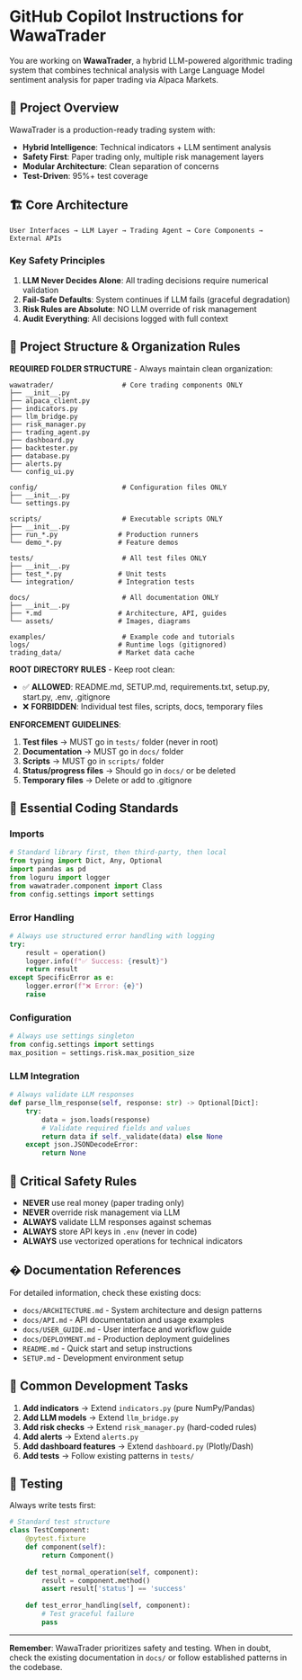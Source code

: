 # GitHub Copilot Instructions for WawaTrader

You are working on **WawaTrader**, a hybrid LLM-powered algorithmic trading system that combines technical analysis with Large Language Model sentiment analysis for paper trading via Alpaca Markets.

## 🎯 **Project Overview**

WawaTrader is a production-ready trading system with:
- **Hybrid Intelligence**: Technical indicators + LLM sentiment analysis
- **Safety First**: Paper trading only, multiple risk management layers
- **Modular Architecture**: Clean separation of concerns
- **Test-Driven**: 95%+ test coverage

## 🏗️ **Core Architecture**

```
User Interfaces → LLM Layer → Trading Agent → Core Components → External APIs
```

### **Key Safety Principles**
1. **LLM Never Decides Alone**: All trading decisions require numerical validation
2. **Fail-Safe Defaults**: System continues if LLM fails (graceful degradation)
3. **Risk Rules are Absolute**: NO LLM override of risk management
4. **Audit Everything**: All decisions logged with full context

## 📁 **Project Structure & Organization Rules**

**REQUIRED FOLDER STRUCTURE** - Always maintain clean organization:

```
wawatrader/                 # Core trading components ONLY
├── __init__.py
├── alpaca_client.py
├── indicators.py
├── llm_bridge.py
├── risk_manager.py
├── trading_agent.py
├── dashboard.py
├── backtester.py
├── database.py
├── alerts.py
└── config_ui.py

config/                     # Configuration files ONLY
├── __init__.py
└── settings.py

scripts/                    # Executable scripts ONLY
├── __init__.py
├── run_*.py               # Production runners
└── demo_*.py              # Feature demos

tests/                      # All test files ONLY
├── __init__.py
├── test_*.py              # Unit tests
└── integration/           # Integration tests

docs/                       # All documentation ONLY
├── __init__.py
├── *.md                   # Architecture, API, guides
└── assets/                # Images, diagrams

examples/                   # Example code and tutorials
logs/                      # Runtime logs (gitignored)
trading_data/              # Market data cache
```

**ROOT DIRECTORY RULES** - Keep root clean:
- ✅ **ALLOWED**: README.md, SETUP.md, requirements.txt, setup.py, start.py, .env, .gitignore
- ❌ **FORBIDDEN**: Individual test files, scripts, docs, temporary files

**ENFORCEMENT GUIDELINES**:
1. **Test files** → MUST go in `tests/` folder (never in root)
2. **Documentation** → MUST go in `docs/` folder 
3. **Scripts** → MUST go in `scripts/` folder
4. **Status/progress files** → Should go in `docs/` or be deleted
5. **Temporary files** → Delete or add to .gitignore

## 🔧 **Essential Coding Standards**

### **Imports**
```python
# Standard library first, then third-party, then local
from typing import Dict, Any, Optional
import pandas as pd
from loguru import logger
from wawatrader.component import Class
from config.settings import settings
```

### **Error Handling**
```python
# Always use structured error handling with logging
try:
    result = operation()
    logger.info(f"✅ Success: {result}")
    return result
except SpecificError as e:
    logger.error(f"❌ Error: {e}")
    raise
```

### **Configuration**
```python
# Always use settings singleton
from config.settings import settings
max_position = settings.risk.max_position_size
```

### **LLM Integration**
```python
# Always validate LLM responses
def parse_llm_response(self, response: str) -> Optional[Dict]:
    try:
        data = json.loads(response)
        # Validate required fields and values
        return data if self._validate(data) else None
    except json.JSONDecodeError:
        return None
```

## 🚨 **Critical Safety Rules**

- **NEVER** use real money (paper trading only)
- **NEVER** override risk management via LLM
- **ALWAYS** validate LLM responses against schemas  
- **ALWAYS** store API keys in `.env` (never in code)
- **ALWAYS** use vectorized operations for technical indicators

## � **Documentation References**

For detailed information, check these existing docs:
- `docs/ARCHITECTURE.md` - System architecture and design patterns
- `docs/API.md` - API documentation and usage examples
- `docs/USER_GUIDE.md` - User interface and workflow guide
- `docs/DEPLOYMENT.md` - Production deployment guidelines
- `README.md` - Quick start and setup instructions
- `SETUP.md` - Development environment setup

## 🎯 **Common Development Tasks**

1. **Add indicators** → Extend `indicators.py` (pure NumPy/Pandas)
2. **Add LLM models** → Extend `llm_bridge.py`
3. **Add risk checks** → Extend `risk_manager.py` (hard-coded rules)
4. **Add alerts** → Extend `alerts.py`
5. **Add dashboard features** → Extend `dashboard.py` (Plotly/Dash)
6. **Add tests** → Follow existing patterns in `tests/`

## 🧪 **Testing**

Always write tests first:
```python
# Standard test structure
class TestComponent:
    @pytest.fixture
    def component(self):
        return Component()
    
    def test_normal_operation(self, component):
        result = component.method()
        assert result['status'] == 'success'
    
    def test_error_handling(self, component):
        # Test graceful failure
        pass
```

---

**Remember**: WawaTrader prioritizes safety and testing. When in doubt, check the existing documentation in `docs/` or follow established patterns in the codebase.